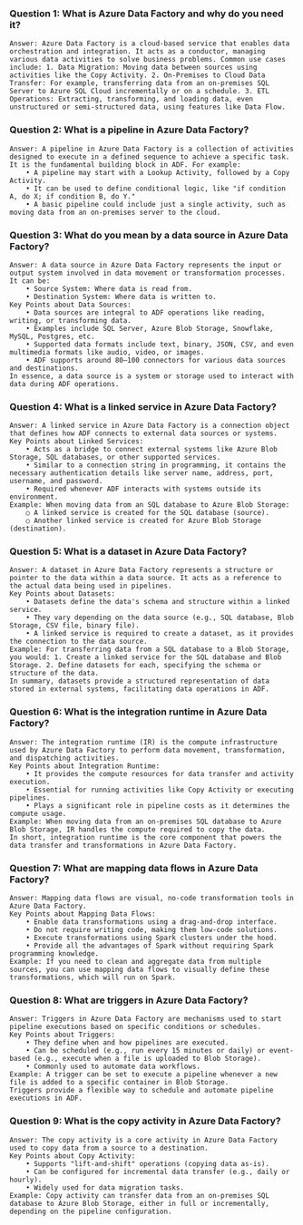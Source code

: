 ### Question 1: What is Azure Data Factory and why do you need it?
    Answer: Azure Data Factory is a cloud-based service that enables data orchestration and integration. It acts as a conductor, managing various data activities to solve business problems. Common use cases include: 1. Data Migration: Moving data between sources using activities like the Copy Activity. 2. On-Premises to Cloud Data Transfer: For example, transferring data from an on-premises SQL Server to Azure SQL Cloud incrementally or on a schedule. 3. ETL Operations: Extracting, transforming, and loading data, even unstructured or semi-structured data, using features like Data Flow.

### Question 2: What is a pipeline in Azure Data Factory?
    Answer: A pipeline in Azure Data Factory is a collection of activities designed to execute in a defined sequence to achieve a specific task. It is the fundamental building block in ADF. For example:
        • A pipeline may start with a Lookup Activity, followed by a Copy Activity.
        • It can be used to define conditional logic, like "if condition A, do X; if condition B, do Y."
        • A basic pipeline could include just a single activity, such as moving data from an on-premises server to the cloud.

### Question 3: What do you mean by a data source in Azure Data Factory?
    Answer: A data source in Azure Data Factory represents the input or output system involved in data movement or transformation processes. It can be:
        • Source System: Where data is read from.
        • Destination System: Where data is written to.
    Key Points about Data Sources:
        • Data sources are integral to ADF operations like reading, writing, or transforming data.
        • Examples include SQL Server, Azure Blob Storage, Snowflake, MySQL, Postgres, etc.
        • Supported data formats include text, binary, JSON, CSV, and even multimedia formats like audio, video, or images.
        • ADF supports around 80–100 connectors for various data sources and destinations.
    In essence, a data source is a system or storage used to interact with data during ADF operations.

### Question 4: What is a linked service in Azure Data Factory?
    Answer: A linked service in Azure Data Factory is a connection object that defines how ADF connects to external data sources or systems.
    Key Points about Linked Services:
        • Acts as a bridge to connect external systems like Azure Blob Storage, SQL databases, or other supported services.
        • Similar to a connection string in programming, it contains the necessary authentication details like server name, address, port, username, and password.
        • Required whenever ADF interacts with systems outside its environment.
    Example: When moving data from an SQL database to Azure Blob Storage:
        ○ A linked service is created for the SQL database (source).
        ○ Another linked service is created for Azure Blob Storage (destination).

### Question 5: What is a dataset in Azure Data Factory?
    Answer: A dataset in Azure Data Factory represents a structure or pointer to the data within a data source. It acts as a reference to the actual data being used in pipelines.
    Key Points about Datasets:
        • Datasets define the data's schema and structure within a linked service.
        • They vary depending on the data source (e.g., SQL database, Blob Storage, CSV file, binary file).
        • A linked service is required to create a dataset, as it provides the connection to the data source.
    Example: For transferring data from a SQL database to a Blob Storage, you would: 1. Create a linked service for the SQL database and Blob Storage. 2. Define datasets for each, specifying the schema or structure of the data.
    In summary, datasets provide a structured representation of data stored in external systems, facilitating data operations in ADF.

### Question 6: What is the integration runtime in Azure Data Factory?
    Answer: The integration runtime (IR) is the compute infrastructure used by Azure Data Factory to perform data movement, transformation, and dispatching activities.
    Key Points about Integration Runtime:
        • It provides the compute resources for data transfer and activity execution.
        • Essential for running activities like Copy Activity or executing pipelines.
        • Plays a significant role in pipeline costs as it determines the compute usage.
    Example: When moving data from an on-premises SQL database to Azure Blob Storage, IR handles the compute required to copy the data.
    In short, integration runtime is the core component that powers the data transfer and transformations in Azure Data Factory.

### Question 7: What are mapping data flows in Azure Data Factory?
    Answer: Mapping data flows are visual, no-code transformation tools in Azure Data Factory.
    Key Points about Mapping Data Flows:
        • Enable data transformations using a drag-and-drop interface.
        • Do not require writing code, making them low-code solutions.
        • Execute transformations using Spark clusters under the hood.
        • Provide all the advantages of Spark without requiring Spark programming knowledge.
    Example: If you need to clean and aggregate data from multiple sources, you can use mapping data flows to visually define these transformations, which will run on Spark.

### Question 8: What are triggers in Azure Data Factory?
    Answer: Triggers in Azure Data Factory are mechanisms used to start pipeline executions based on specific conditions or schedules.
    Key Points about Triggers:
        • They define when and how pipelines are executed.
        • Can be scheduled (e.g., run every 15 minutes or daily) or event-based (e.g., execute when a file is uploaded to Blob Storage).
        • Commonly used to automate data workflows.
    Example: A trigger can be set to execute a pipeline whenever a new file is added to a specific container in Blob Storage.
    Triggers provide a flexible way to schedule and automate pipeline executions in ADF.

### Question 9: What is the copy activity in Azure Data Factory?
    Answer: The copy activity is a core activity in Azure Data Factory used to copy data from a source to a destination.
    Key Points about Copy Activity:
        • Supports "lift-and-shift" operations (copying data as-is).
        • Can be configured for incremental data transfer (e.g., daily or hourly).
        • Widely used for data migration tasks.
    Example: Copy activity can transfer data from an on-premises SQL database to Azure Blob Storage, either in full or incrementally, depending on the pipeline configuration.
